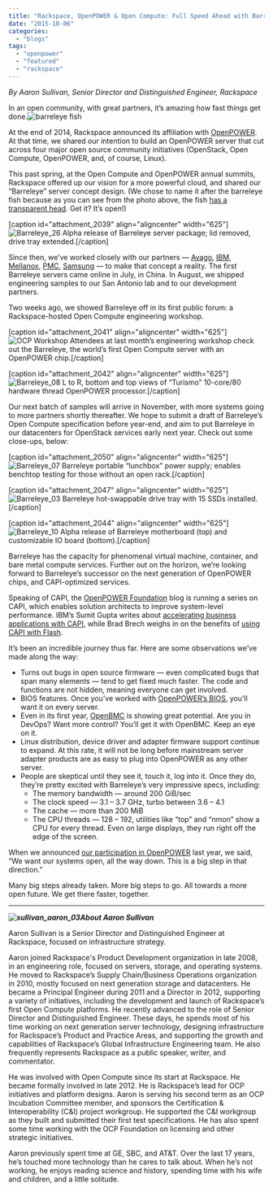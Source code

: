 ```yaml
---
title: "Rackspace, OpenPOWER & Open Compute: Full Speed Ahead with Barreleye"
date: "2015-10-06"
categories: 
  - "blogs"
tags: 
  - "openpower"
  - "featured"
  - "rackspace"
---
```


_By Aaron Sullivan, Senior Director and Distinguished Engineer, Rackspace_

In an open community, with great partners, it’s amazing how fast things get done.![barreleye fish](images/barreleye-fish.jpg)

At the end of 2014, Rackspace announced its affiliation with [OpenPOWER](https://openpowerfoundation.org). At that time, we shared our intention to build an OpenPOWER server that cut across four major open source community initiatives (OpenStack, Open Compute, OpenPOWER, and, of course, Linux).

This past spring, at the Open Compute and OpenPOWER annual summits, Rackspace offered up our vision for a more powerful cloud, and shared our “Barreleye” server concept design. (We chose to name it after the barreleye fish because as you can see from the photo above, the fish [has a transparent head](https://en.wikipedia.org/wiki/Barreleye). Get it? It’s open!)

\[caption id="attachment\_2039" align="aligncenter" width="625"\]![Barreleye_26](images/Barreleye_26-1024x754.jpg) Alpha release of Barreleye server package; lid removed, drive tray extended.\[/caption\]

Since then, we’ve worked closely with our partners — [Avago](http://www.avagotech.com), [IBM](http://www.ibm.com), [Mellanox](http://www.mellanox.com), [PMC](http://pmcs.com), [Samsung](http://www.samsung.com) — to make that concept a reality. The first Barreleye servers came online in July, in China. In August, we shipped engineering samples to our San Antonio lab and to our development partners.

Two weeks ago, we showed Barreleye off in its first public forum: a Rackspace-hosted Open Compute engineering workshop.

\[caption id="attachment\_2041" align="aligncenter" width="625"\]![OCP Workshop](images/OCP-Workshop-1024x768.jpeg) Attendees at last month’s engineering workshop check out the Barreleye, the world’s first Open Compute server with an OpenPOWER chip.\[/caption\]

\[caption id="attachment\_2042" align="aligncenter" width="625"\]![Barreleye_08](images/Barreleye_08-1024x683.jpg) L to R, bottom and top views of “Turismo” 10-core/80 hardware thread OpenPOWER processor.\[/caption\]

Our next batch of samples will arrive in November, with more systems going to more partners shortly thereafter. We hope to submit a draft of Barreleye’s Open Compute specification before year-end, and aim to put Barreleye in our datacenters for OpenStack services early next year. Check out some close-ups, below:

\[caption id="attachment\_2050" align="aligncenter" width="625"\]![Barreleye_07](images/Barreleye_07-1024x683.jpg) Barreleye portable “lunchbox” power supply; enables benchtop testing for those without an open rack.\[/caption\]

\[caption id="attachment\_2047" align="aligncenter" width="625"\]![Barreleye_03](images/Barreleye_03-1024x683.jpg) Barreleye hot-swappable drive tray with 15 SSDs installed.\[/caption\]

\[caption id="attachment\_2044" align="aligncenter" width="625"\]![Barreleye_10](images/Barreleye_10-879x1024.jpg) Alpha release of Barreleye motherboard (top) and customizable IO board (bottom).\[/caption\]

Barreleye has the capacity for phenomenal virtual machine, container, and bare metal compute services. Further out on the horizon, we’re looking forward to Barreleye’s successor on the next generation of OpenPOWER chips, and CAPI-optimized services.

Speaking of CAPI, the [OpenPOWER Foundation](https://openpowerfoundation.org/) blog is running a series on CAPI, which enables solution architects to improve system-level performance. IBM’s Sumit Gupta writes about [accelerating business applications with CAPI](https://openpowerfoundation.org/blogs/capi-drives-business-performance/), while Brad Brech weighs in on the benefits of [using CAPI with Flash](https://openpowerfoundation.org/blogs/capi-and-flash-for-larger-faster-nosql-and-analytics/).

It’s been an incredible journey thus far. Here are some observations we’ve made along the way:

- Turns out bugs in open source firmware — even complicated bugs that span many elements — tend to get fixed much faster. The code and functions are not hidden, meaning everyone can get involved.
- BIOS features. Once you’ve worked with [OpenPOWER’s BIOS](https://github.com/open-power/), you’ll want it on every server.
- Even in its first year, [OpenBMC](https://github.com/facebook/openbmc) is showing great potential. Are you in DevOps? Want more control? You’ll get it with OpenBMC. Keep an eye on it.
- Linux distribution, device driver and adapter firmware support continue to expand. At this rate, it will not be long before mainstream server adapter products are as easy to plug into OpenPOWER as any other server.
- People are skeptical until they see it, touch it, log into it. Once they do, they’re pretty excited with Barreleye’s very impressive specs, including:
    - The memory bandwidth — around 200 GiB/sec
    - The clock speed — 3.1 – 3.7 GHz, turbo between 3.6 – 4.1
    - The cache — more than 200 MiB
    - The CPU threads — 128 – 192, utilities like “top” and “nmon” show a CPU for every thread. Even on large displays, they run right off the edge of the screen.

When we announced [our participation in OpenPOWER](http://blog.rackspace.com/openpower-opening-the-stack-all-the-way-down/) last year, we said, “We want our systems open, all the way down. This is a big step in that direction.”

Many big steps already taken. More big steps to go. All towards a more open future. We get there faster, together.

* * *

**_![sullivan_aaron_03](images/sullivan_aaron_03-150x150.jpg)About Aaron Sullivan_** 

Aaron Sullivan is a Senior Director and Distinguished Engineer at Rackspace, focused on infrastructure strategy.

Aaron joined Rackspace's Product Development organization in late 2008, in an engineering role, focused on servers, storage, and operating systems. He moved to Rackspace’s Supply Chain/Business Operations organization in 2010, mostly focused on next generation storage and datacenters. He became a Principal Engineer during 2011 and a Director in 2012, supporting a variety of initiatives, including the development and launch of Rackspace’s first Open Compute platforms. He recently advanced to the role of Senior Director and Distinguished Engineer. These days, he spends most of his time working on next generation server technology, designing infrastructure for Rackspace’s Product and Practice Areas, and supporting the growth and capabilities of Rackspace’s Global Infrastructure Engineering team. He also frequently represents Rackspace as a public speaker, writer, and commentator.

He was involved with Open Compute since its start at Rackspace. He became formally involved in late 2012. He is Rackspace’s lead for OCP initiatives and platform designs. Aaron is serving his second term as an OCP Incubation Committee member, and sponsors the Certification & Interoperability (C&I) project workgroup. He supported the C&I workgroup as they built and submitted their first test specifications. He has also spent some time working with the OCP Foundation on licensing and other strategic initiatives.

Aaron previously spent time at GE, SBC, and AT&T. Over the last 17 years, he’s touched more technology than he cares to talk about. When he’s not working, he enjoys reading science and history, spending time with his wife and children, and a little solitude.
